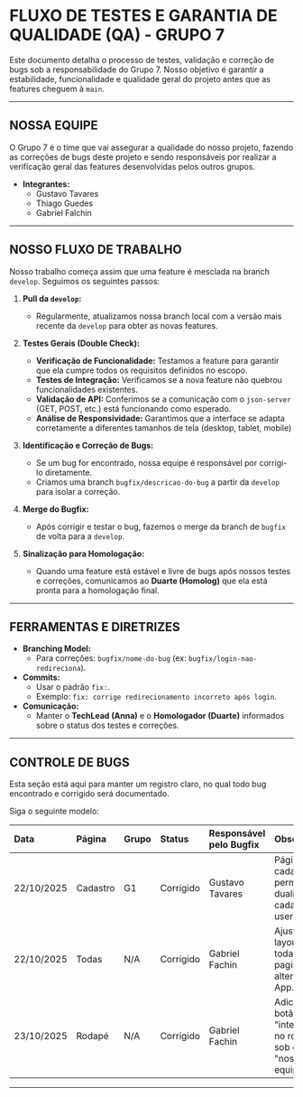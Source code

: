 # FLUXO DE TESTES E GARANTIA DE QUALIDADE (QA) - GRUPO 7

Este documento detalha o processo de testes, validação e correção de bugs sob a responsabilidade do Grupo 7. Nosso objetivo é garantir a estabilidade, funcionalidade e qualidade geral do projeto antes que as features cheguem à `main`.

---

## NOSSA EQUIPE

O Grupo 7 é o time que vai assegurar a qualidade do nosso projeto, fazendo as correções de bugs deste projeto e sendo responsáveis por realizar a verificação geral das features desenvolvidas pelos outros grupos.

- **Integrantes:**
  - Gustavo Tavares 
  - Thiago Guedes
  - Gabriel Falchin

---

## NOSSO FLUXO DE TRABALHO

Nosso trabalho começa assim que uma feature é mesclada na branch `develop`. Seguimos os seguintes passos:

1.  **Pull da `develop`:**
    - Regularmente, atualizamos nossa branch local com a versão mais recente da `develop` para obter as novas features.

2.  **Testes Gerais (Double Check):**
    - **Verificação de Funcionalidade:** Testamos a feature para garantir que ela cumpre todos os requisitos definidos no escopo.
    - **Testes de Integração:** Verificamos se a nova feature não quebrou funcionalidades existentes.
    - **Validação de API:** Conferimos se a comunicação com o `json-server` (GET, POST, etc.) está funcionando como esperado.
    - **Análise de Responsividade:** Garantimos que a interface se adapta corretamente a diferentes tamanhos de tela (desktop, tablet, mobile)

3.  **Identificação e Correção de Bugs:**
    - Se um bug for encontrado, nossa equipe é responsável por corrigi-lo diretamente.
    - Criamos uma branch `bugfix/descricao-do-bug` a partir da `develop` para isolar a correção.

4.  **Merge do Bugfix:**
    - Após corrigir e testar o bug, fazemos o merge da branch de `bugfix` de volta para a `develop`.

5.  **Sinalização para Homologação:**
    - Quando uma feature está estável e livre de bugs após nossos testes e correções, comunicamos ao **Duarte (Homolog)** que ela está pronta para a homologação final.

---

## FERRAMENTAS E DIRETRIZES

- **Branching Model:**
  - Para correções: `bugfix/nome-do-bug` (ex: `bugfix/login-nao-redireciona`).
- **Commits:**
  - Usar o padrão `fix:`.
  - Exemplo: `fix: corrige redirecionamento incorreto após login`.
- **Comunicação:**
  - Manter o **TechLead (Anna)** e o **Homologador (Duarte)** informados sobre o status dos testes e correções.

---

## CONTROLE DE BUGS

Esta seção está aqui para manter um registro claro, no qual todo bug encontrado e corrigido será documentado.

Siga o seguinte modelo:

Data | Página | Grupo | Status | Responsável pelo Bugfix | Observação |
|:-------|:--------|:-----------|:--------------|:--------------|:--------------|
22/10/2025 | Cadastro | G1 | Corrigido | Gustavo Tavares | Página de cadastro permitindo dualidade no cadastro de user e email.|
22/10/2025 | Todas | N/A | Corrigido | Gabriel Fachin | Ajustando layout de todas a paginas, alterando o App.tsx.|
23/10/2025 | Rodapé | N/A | Corrigido | Gabriel Fachin | Adicionado botão "integrantes" no rodapé sob o título "nossa equipe"|
---
